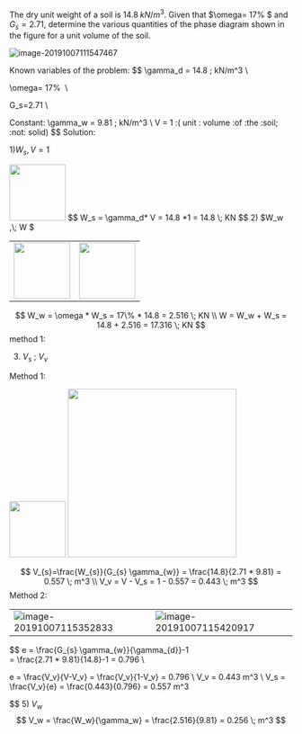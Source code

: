 The dry unit weight of a soil is $14.8 \; kN/m^3$. Given that $\omega= 17\% $ and $G_s=2.71$, determine the various quantities of the phase diagram shown in the figure for a unit volume of the soil.

![image-20191007111547467](https://ws4.sinaimg.cn/large/006y8mN6ly1g7q3d51v9fj30jo0fowm6.jpg)

Known variables of the problem:
$$
\gamma_d =  14.8 \; kN/m^3​ \\

\omega= 17\% ​ \\

G_s=2.71  \\

Constant: \gamma_w =  9.81 \; kN/m^3​ \\
V = 1 \:( unit \: volume \:of \:the \:soil; \:not\: solid)
$$
Solution:

1)$W_s, V = 1$

<img src="https://ws4.sinaimg.cn/large/006y8mN6ly1g7q49k3eb8j30a409omxl.jpg" style="height:100px" /> 
$$
W_s = \gamma_d* V = 14.8 *1 = 14.8 \; KN
$$
2)  $W_w ,\; W $  

|                                                              |                                                              |
| ------------------------------------------------------------ | ------------------------------------------------------------ |
| <img src="https://ws3.sinaimg.cn/large/006y8mN6ly1g7q3npupsoj303q08et8s.jpg" style="height:100px" /> | <img src="https://ws1.sinaimg.cn/large/006y8mN6ly1g7q423ms1cj306u0b0wes.jpg" style="height:100px" /> |


$$
W_w = \omega * W_s = 17\%  * 14.8 = 2.516 \; KN \\
W = W_w + W_s = 14.8 + 2.516 = 17.316 \; KN
$$
method 1:

3) $V_s$ ; $V_v$ 

Method 1:

<img src="https://ws4.sinaimg.cn/large/006y8mN6ly1g7q40kulbfj308407gjrm.jpg" style="height:100px" /> 

<img src="https://ws3.sinaimg.cn/large/006y8mN6ly1g7q3sli1apj30jo05iwes.jpg" style="width:300px" /> 


$$
V_{s}=\frac{W_{s}}{G_{s} \gamma_{w}} = \frac{14.8}{2.71 * 9.81} = 0.557 \; m^3 \\
V_v = V - V_s = 1 - 0.557 = 0.443 \; m^3
$$
Method 2:

|                                                              |                                                              |
| ------------------------------------------------------------ | ------------------------------------------------------------ |
| ![image-20191007115352833](https://ws1.sinaimg.cn/large/006y8mN6ly1g7q4gk6cyyj30qo090gml.jpg) | ![image-20191007115420917](https://ws3.sinaimg.cn/large/006y8mN6ly1g7q4h10ex2j30860l0aak.jpg) |


$$
e = \frac{G_{s} \gamma_{w}}{\gamma_{d}}-1  
=  \frac{2.71 * 9.81}{14.8}-1 = 0.796 \\

e = \frac{V_v}{V-V_v} =   \frac{V_v}{1-V_v} = 0.796 \\
V_v = 0.443  m^3  	\\
V_s = \frac{V_v}{e} = \frac{0.443}{0.796} = 0.557 m^3
 
$$
5) $V_w$ 
$$
V_w = \frac{W_w}{\gamma_w} = \frac{2.516}{9.81} = 0.256 \; m^3
$$

